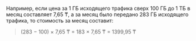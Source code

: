Например, если цена за 1&nbsp;ГБ исходящего трафика сверх 100&nbsp;ГБ до 1&nbsp;ТБ в месяц составляет 7,65&nbsp;₸, а за месяц было передано 283&nbsp;ГБ исходящего трафика, то стоимость за месяц составит:

> (283 − 100) × 7,65&nbsp;₸ = 183 × 7,65&nbsp;₸ = 1399,95&nbsp;₸